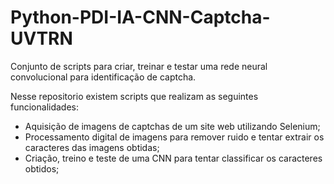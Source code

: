 # Python-PDI-IA-CNN-Captcha-UVTRN

Conjunto de scripts para criar, treinar e testar uma rede neural convolucional para identificação de captcha.

Nesse repositorio existem scripts que realizam as seguintes funcionalidades:
* Aquisição de imagens de captchas de um site web utilizando Selenium;
* Processamento digital de imagens para remover ruido e tentar extrair os caracteres das imagens obtidas;
* Criação, treino e teste de uma CNN para tentar classificar os caracteres obtidos;
